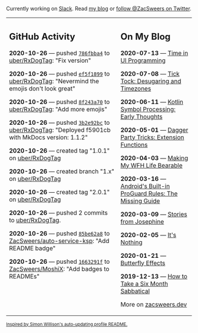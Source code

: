 Currently working on [Slack](https://slack.com/). Read [my blog](https://zacsweers.dev/) or [follow @ZacSweers on Twitter](https://twitter.com/ZacSweers).

<table><tr><td valign="top" width="60%">

## GitHub Activity
<!-- githubActivity starts -->
**2020-10-26** — pushed [`786fbba4`](https://github.com/uber/RxDogTag/commit/786fbba4ddee63d3a15ecfb9f9e569f0c39fbf6e) to [uber/RxDogTag](https://api.github.com/repos/uber/RxDogTag): "Fix version"

**2020-10-26** — pushed [`ef5f1899`](https://github.com/uber/RxDogTag/commit/ef5f18996c858ffbee4651830e6f1ab39fbec880) to [uber/RxDogTag](https://api.github.com/repos/uber/RxDogTag): "Nevermind the emojis don't look great"

**2020-10-26** — pushed [`8f243a70`](https://github.com/uber/RxDogTag/commit/8f243a70fcab3e1226ce284c53e6ac23b8e72825) to [uber/RxDogTag](https://api.github.com/repos/uber/RxDogTag): "Add more emojis"

**2020-10-26** — pushed [`3b2e92bc`](https://github.com/uber/RxDogTag/commit/3b2e92bc6f4cfdd6aac63b0ff185dc048b3e3c74) to [uber/RxDogTag](https://api.github.com/repos/uber/RxDogTag): "Deployed f5901cb with MkDocs version: 1.1.2"

**2020-10-26** — created tag "1.0.1" on [uber/RxDogTag](https://api.github.com/repos/uber/RxDogTag)

**2020-10-26** — created branch "1.x" on [uber/RxDogTag](https://api.github.com/repos/uber/RxDogTag)

**2020-10-26** — created tag "2.0.1" on [uber/RxDogTag](https://api.github.com/repos/uber/RxDogTag)

**2020-10-26** — pushed 2 commits to [uber/RxDogTag](https://api.github.com/repos/uber/RxDogTag).

**2020-10-26** — pushed [`85be62a8`](https://github.com/ZacSweers/auto-service-ksp/commit/85be62a8a0408a94fde1d0e503e426781c61bf15) to [ZacSweers/auto-service-ksp](https://api.github.com/repos/ZacSweers/auto-service-ksp): "Add README badge"

**2020-10-26** — pushed [`1663291f`](https://github.com/ZacSweers/MoshiX/commit/1663291ff9829f2ccda66e5d820764ecee4b2fd5) to [ZacSweers/MoshiX](https://api.github.com/repos/ZacSweers/MoshiX): "Add badges to READMEs"
<!-- githubActivity ends -->
</td><td valign="top" width="40%">

## On My Blog
<!-- blog starts -->
**2020-07-13** — [Time in UI Programming](https://www.zacsweers.dev/time-in-ui/)

**2020-07-08** — [Tick Tock: Desugaring and Timezones](https://www.zacsweers.dev/ticktock-desugaring-timezones/)

**2020-06-11** — [Kotlin Symbol Processing: Early Thoughts](https://www.zacsweers.dev/kotlin-symbol-processor-early-thoughts/)

**2020-05-01** — [Dagger Party Tricks: Extension Functions](https://www.zacsweers.dev/dagger-party-tricks-extension-functions/)

**2020-04-03** — [Making My WFH Life Bearable](https://www.zacsweers.dev/making-wfh-life-bearable/)

**2020-03-16** — [Android's Built-in ProGuard Rules: The Missing Guide](https://www.zacsweers.dev/android-proguard-rules/)

**2020-03-09** — [Stories from Josephine](https://www.zacsweers.dev/stories-from-josephine/)

**2020-02-05** — [It's Nothing](https://www.zacsweers.dev/its-nothing/)

**2020-01-21** — [Butterfly Effects](https://www.zacsweers.dev/butterfly-effects/)

**2019-12-13** — [How to Take a Six Month Sabbatical](https://www.zacsweers.dev/how-to-take-a-six-month-sabbatical/)
<!-- blog ends -->
More on [zacsweers.dev](https://zacsweers.dev/)
</td></tr></table>

<sub><a href="https://simonwillison.net/2020/Jul/10/self-updating-profile-readme/">Inspired by Simon Willison's auto-updating profile README.</a></sub>